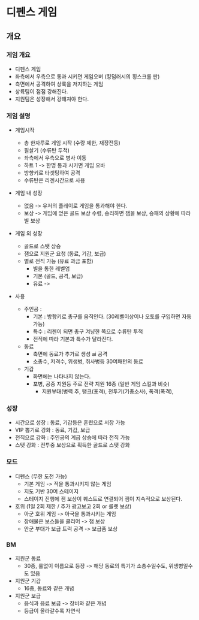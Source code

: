 # 디펜스 게임
## 개요 
### 게임 개요 
- 디펜스 게임
- 좌측에서 우측으로 통과 시키면 게임오버 (킹덤러시의 횡스크롤 판)
- 측면에서 공격하여 상륙을 저지하는 게임
- 상륙팀이 점점 강해진다.
- 지원팀은 성장해서 강해져야 한다. 

### 게임 설명
- 게임시작
  - 총 한자루로 게임 시작 (수량 제한, 재장전등)
  - 필살기 (수류탄 투척)
  - 좌측에서 우측으로 병사 이동 
  - 하트 1 -> 한명 통과 시키면 게임 오바
  - 방향키로 타겟팅하여 공격
  - 수류탄은 리젠시간으로 사용

- 게임 내 성장
  - 없음 -> 유저의 플레이로 게임을 통과해야 한다.
  - 보상 -> 게임에 얻은 골드 보상 수령, 승리하면 잼을 보상, 승패의 상황에 따라 별 보상   

- 게임 외 성장
  - 골드로 스탯 상승
  - 잼으로 지원군 요청 (동료, 기갑, 보급)
  - 별로 전직 가능 (유료 과금 포함)
    - 별을 통한 레벨업 
    - 기본 (골드, 공격, 보급)
    - 유료 ->

- 사용 
  - 주인공 : 
    - 기본 : 방향키로 총구를 움직인다. (30레벨이상이나 오토를 구입하면 자동 가능)
    - 특수 : 리젠이 되면 총구 겨냥한 쪽으로 수류탄 투척 
    - 전직에 따라 기본과 특수가 달라진다.
  - 동료
    - 측면에 동료가 추가로 생성 ai 공격
    - 소총수, 저격수, 위생병, 취사병등 30여패턴의 동료 
  - 기갑
    - 화면에는 나타나지 않는다. 
    - 포병, 공중 지원등 주로 전략 지원 16종 (일반 게임 스킬과 비슷) 
      - 지원부대(병력 추, 탱크(포격), 전투기(기총소사), 폭격(폭격),

### 성장
- 시간으로 성장 : 동료, 기갑등은 훈련으로 서장 가능 
-  VIP 뽑기로 강화 : 동료, 기갑, 보급
- 전직으로 강화 : 주인공의 계급 상승에 따라 전직 가능 
- 스탯 강화 : 전투중 보상으로 획득한 골드로 스탯 강화

### 모드
- 디펜스 (무한 도전 가능)
  - 기본 게임 -> 적을 통과시키지 않는 게임
  - 지도 기반 30여 스테이지
  - 스테이지 진행에 잼 보상이 퀘스트로 연결되어 잼이 지속적으로 보상된다.
- 호위 (1일 2회 제한 / 추가 광고보고 2회 or 룰렛 보상)
  - 아군 호위 게임 -> 아국을 통과시키는 게임
  - 장애물은 보스들을 클리어 -> 잼 보상
  - 안군 부대가 보급 트럭 공격 -> 보급품 보상
   
### BM
- 지원군 동료 
  - 30종, 룰없이 이름으로 등장 -> 해당 동료의 특기가 소총수일수도, 위생병일수도 있음 
- 지원군 기갑
  - 16종, 동료와 같은 개념  
- 지원군 보급
  - 음식과 음료 보급 -> 장비와 같은 개념
  - 등급이 올라갈수록 자연식 
